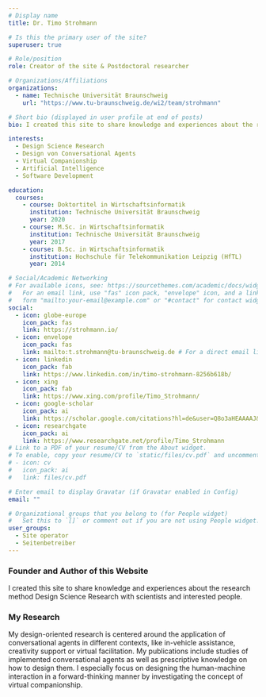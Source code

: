 ```yaml
---
# Display name
title: Dr. Timo Strohmann

# Is this the primary user of the site?
superuser: true

# Role/position
role: Creator of the site & Postdoctoral researcher

# Organizations/Affiliations
organizations:
  - name: Technische Universität Braunschweig
    url: "https://www.tu-braunschweig.de/wi2/team/strohmann"

# Short bio (displayed in user profile at end of posts)
bio: I created this site to share knowledge and experiences about the research method Design Science Research with scientists and interested people.

interests:
  - Design Science Research
  - Design von Conversational Agents
  - Virtual Companionship
  - Artificial Intelligence
  - Software Development

education:
  courses:
    - course: Doktortitel in Wirtschaftsinformatik
      institution: Technische Universität Braunschweig
      year: 2020
    - course: M.Sc. in Wirtschaftsinformatik
      institution: Technische Universität Braunschweig
      year: 2017
    - course: B.Sc. in Wirtschaftsinformatik
      institution: Hochschule für Telekommunikation Leipzig (HfTL)
      year: 2014

# Social/Academic Networking
# For available icons, see: https://sourcethemes.com/academic/docs/widgets/#icons
#   For an email link, use "fas" icon pack, "envelope" icon, and a link in the
#   form "mailto:your-email@example.com" or "#contact" for contact widget.
social:
  - icon: globe-europe
    icon_pack: fas
    link: https://strohmann.io/
  - icon: envelope
    icon_pack: fas
    link: mailto:t.strohmann@tu-braunschweig.de # For a direct email link, use "mailto:test@example.org".
  - icon: linkedin
    icon_pack: fab
    link: https://www.linkedin.com/in/timo-strohmann-8256b618b/
  - icon: xing
    icon_pack: fab
    link: https://www.xing.com/profile/Timo_Strohmann/
  - icon: google-scholar
    icon_pack: ai
    link: https://scholar.google.com/citations?hl=de&user=Q8o3aHEAAAAJ&view_op=list_works&gmla=AJsN-F7GhKyZtIlAOpbmzSIQXmcMK-AGZ0Xjy9n4ERzSoEO5dgeWCbxkEug3HB4Dy_CA9L02I_oA0BlyZb2XLEw3kdGHy9xseqlfjCWaADdCOhxQpr0q4E8
  - icon: researchgate
    icon_pack: ai
    link: https://www.researchgate.net/profile/Timo_Strohmann
# Link to a PDF of your resume/CV from the About widget.
# To enable, copy your resume/CV to `static/files/cv.pdf` and uncomment the lines below.
# - icon: cv
#   icon_pack: ai
#   link: files/cv.pdf

# Enter email to display Gravatar (if Gravatar enabled in Config)
email: ""

# Organizational groups that you belong to (for People widget)
#   Set this to `[]` or comment out if you are not using People widget.
user_groups:
  - Site operator
  - Seitenbetreiber
---
```


### Founder and Author of this Website

I created this site to share knowledge and experiences about the research method Design Science Research with scientists and interested people.

### My Research

My design-oriented research is centered around the application of conversational agents in different contexts, like in-vehicle assistance, creativity support or virtual facilitation. My publications include studies of implemented conversational agents as well as prescriptive knowledge on how to design them. I especially focus on designing the human-machine interaction in a forward-thinking manner by investigating the concept of virtual companionship.
